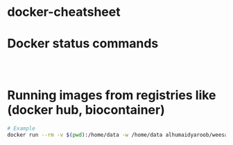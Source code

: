 # docker-cheatsheet

# Docker status commands
```sh




```




# Running images from registries like (docker hub, biocontainer)
```sh
# Example 
docker run --rm -v $(pwd):/home/data -w /home/data alhumaidyaroob/weesam:latest   python3  weeSAM/weeSAM --help




```